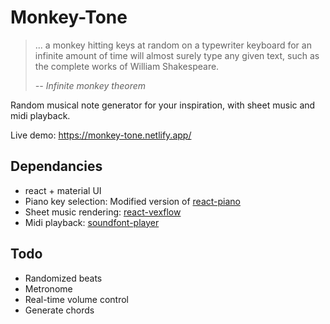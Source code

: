 # Monkey-Tone

> ... a monkey hitting keys at random on a typewriter keyboard for an infinite amount of time will almost surely type any given text, such as the complete works of William Shakespeare.
>
> *-- Infinite monkey theorem*

Random musical note generator for your inspiration, with sheet music and midi playback.

Live demo: https://monkey-tone.netlify.app/

## Dependancies
- react + material UI
- Piano key selection: Modified version of [react-piano](https://github.com/kevinsqi/react-piano)
- Sheet music rendering: [react-vexflow](https://www.npmjs.com/package/react-vexflow)
- Midi playback: [soundfont-player](https://www.npmjs.com/package/soundfont-player)

## Todo
- Randomized beats
- Metronome
- Real-time volume control
- Generate chords
